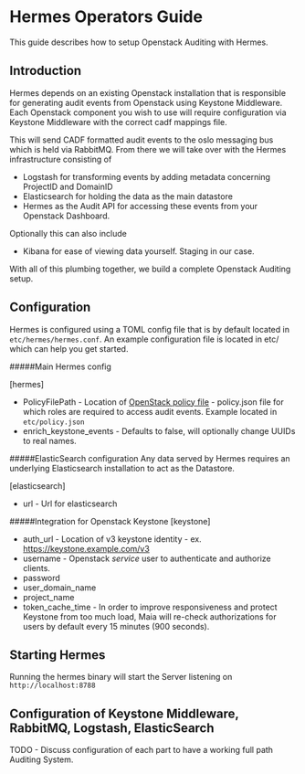 # Hermes Operators Guide

This guide describes how to setup Openstack Auditing with Hermes.

## Introduction

Hermes depends on an existing Openstack installation that is responsible for generating
audit events from Openstack using Keystone Middleware. Each Openstack component you wish to 
use will require configuration via Keystone Middleware with the correct cadf mappings file.

This will send CADF formatted audit events to the oslo messaging bus which is held via RabbitMQ. 
From there we will take over with the Hermes infrastructure consisting of 

* Logstash for transforming events by adding metadata concerning ProjectID and DomainID
* Elasticsearch for holding the data as the main datastore
* Hermes as the Audit API for accessing these events from your Openstack Dashboard.

Optionally this can also include

* Kibana for ease of viewing data yourself. Staging in our case.

With all of this plumbing together, we build a complete Openstack Auditing setup.

## Configuration

Hermes is configured using a TOML config file that is by default located in `etc/hermes/hermes.conf`.
An example configuration file is located in etc/ which can help you get started.

#####Main Hermes config

\[hermes\]
* PolicyFilePath - Location of [OpenStack policy file](https://docs.openstack.org/security-guide/identity/policies.html) - policy.json file for which roles are required to access audit events. 
Example located in `etc/policy.json`
* enrich_keystone_events - Defaults to false, will optionally change UUIDs to real names.

#####ElasticSearch configuration
Any data served by Hermes requires an underlying Elasticsearch installation to act as the Datastore.

\[elasticsearch\]
* url - Url for elasticsearch

#####Integration for Openstack Keystone
\[keystone\] 
* auth_url - Location of v3 keystone identity - ex. https://keystone.example.com/v3
* username - Openstack *service* user to authenticate and authorize clients.
* password 
* user_domain_name 
* project_name
* token_cache_time - In order to improve responsiveness and protect Keystone from too much load, Maia will
re-check authorizations for users by default every 15 minutes (900 seconds).

## Starting Hermes

Running the hermes binary will start the Server listening on `http://localhost:8788`

## Configuration of Keystone Middleware, RabbitMQ, Logstash, ElasticSearch

TODO - Discuss configuration of each part to have a working full path Auditing System.

